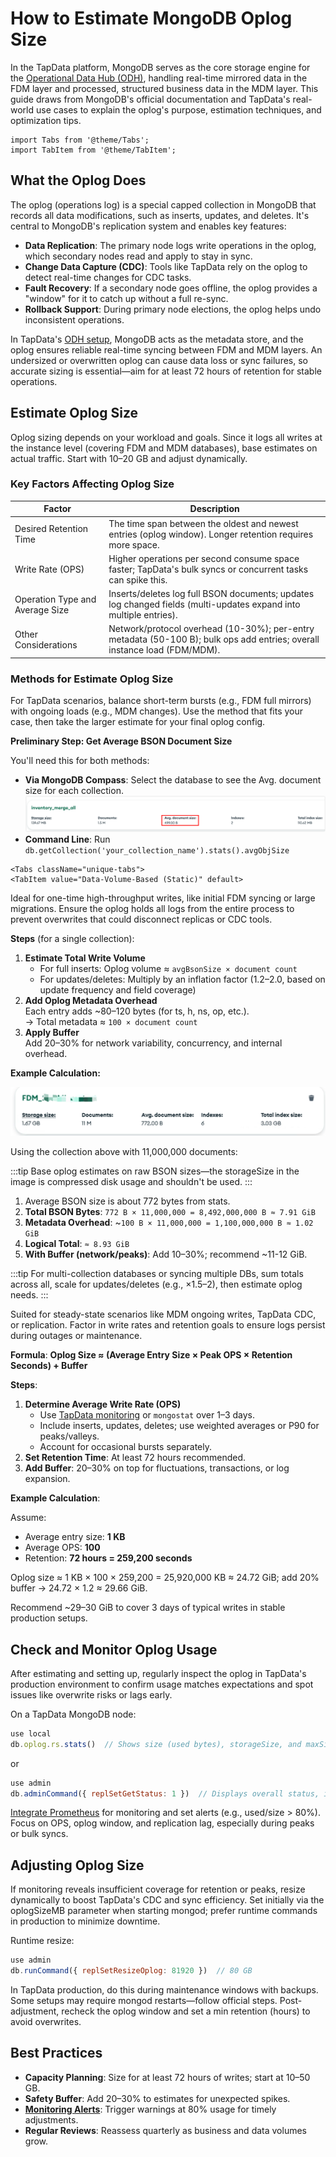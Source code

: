# How to Estimate MongoDB Oplog Size

In the TapData platform, MongoDB serves as the core storage engine for the [Operational Data Hub (ODH)](set-up-odh.md), handling real-time mirrored data in the FDM layer and processed, structured business data in the MDM layer. This guide draws from MongoDB's official documentation and TapData's real-world use cases to explain the oplog's purpose, estimation techniques, and optimization tips.

```mdx-code-block
import Tabs from '@theme/Tabs';
import TabItem from '@theme/TabItem';
```

## What the Oplog Does

The oplog (operations log) is a special capped collection in MongoDB that records all data modifications, such as inserts, updates, and deletes. It's central to MongoDB's replication system and enables key features:

* **Data Replication**: The primary node logs write operations in the oplog, which secondary nodes read and apply to stay in sync.
* **Change Data Capture (CDC)**: Tools like TapData rely on the oplog to detect real-time changes for CDC tasks.
* **Fault Recovery**: If a secondary node goes offline, the oplog provides a "window" for it to catch up without a full re-sync.
* **Rollback Support**: During primary node elections, the oplog helps undo inconsistent operations.

In TapData's [ODH setup](set-up-odh.md), MongoDB acts as the metadata store, and the oplog ensures reliable real-time syncing between FDM and MDM layers. An undersized or overwritten oplog can cause data loss or sync failures, so accurate sizing is essential—aim for at least 72 hours of retention for stable operations.

## Estimate Oplog Size

Oplog sizing depends on your workload and goals. Since it logs all writes at the instance level (covering FDM and MDM databases), base estimates on actual traffic. Start with 10–20 GB and adjust dynamically.

### Key Factors Affecting Oplog Size

| Factor                  | Description                                                                 |
|-------------------------|-----------------------------------------------------------------------------|
| Desired Retention Time | The time span between the oldest and newest entries (oplog window). Longer retention requires more space. |
| Write Rate (OPS)       | Higher operations per second consume space faster; TapData's bulk syncs or concurrent tasks can spike this. |
| Operation Type and Average Size | Inserts/deletes log full BSON documents; updates log changed fields (multi-updates expand into multiple entries). |
| Other Considerations   | Network/protocol overhead (10-30%); per-entry metadata (50-100 B); bulk ops add entries; overall instance load (FDM/MDM). |

### Methods for Estimate Oplog Size

For TapData scenarios, balance short-term bursts (e.g., FDM full mirrors) with ongoing loads (e.g., MDM changes). Use the method that fits your case, then take the larger estimate for your final oplog config.

**Preliminary Step: Get Average BSON Document Size**

You'll need this for both methods:

* **Via MongoDB Compass**: Select the database to see the Avg. document size for each collection.
  ![Collection Stats Example](../images/collection_stats.png)
* **Command Line**: Run `db.getCollection('your_collection_name').stats().avgObjSize`

```mdx-code-block
<Tabs className="unique-tabs">
<TabItem value="Data-Volume-Based (Static)" default>
```

Ideal for one-time high-throughput writes, like initial FDM syncing or large migrations. Ensure the oplog holds all logs from the entire process to prevent overwrites that could disconnect replicas or CDC tools.

**Steps** (for a single collection):

1. **Estimate Total Write Volume**
   - For full inserts: Oplog volume ≈ `avgBsonSize × document count`
   - For updates/deletes: Multiply by an inflation factor (1.2–2.0, based on update frequency and field coverage)
3. **Add Oplog Metadata Overhead**<br />Each entry adds ~80–120 bytes (for ts, h, ns, op, etc.).<br />→ Total metadata ≈ `100 × document count`
4. **Apply Buffer**<br />Add 20–30% for network variability, concurrency, and internal overhead.

**Example Calculation:**

![Collection Size Example](../images/collection_size.png)

Using the collection above with 11,000,000 documents:

:::tip
Base oplog estimates on raw BSON sizes—the storageSize in the image is compressed disk usage and shouldn't be used.
:::

1. Average BSON size is about 772 bytes from stats.
2. **Total BSON Bytes**: `772 B × 11,000,000 = 8,492,000,000 B ≈ 7.91 GiB`
3. **Metadata Overhead**: ~`100 B × 11,000,000 = 1,100,000,000 B ≈ 1.02 GiB`
4. **Logical Total**: `≈ 8.93 GiB`
5. **With Buffer (network/peaks)**: Add 10–30%; recommend ~11-12 GiB.

:::tip
For multi-collection databases or syncing multiple DBs, sum totals across all, scale for updates/deletes (e.g., ×1.5–2), then estimate oplog needs.
:::

</TabItem>
<TabItem value="Time-and-Rate-Based (Dynamic)">

Suited for steady-state scenarios like MDM ongoing writes, TapData CDC, or replication. Factor in write rates and retention goals to ensure logs persist during outages or maintenance.

**Formula**: **Oplog Size ≈ (Average Entry Size × Peak OPS × Retention Seconds) + Buffer**

**Steps**:

1. **Determine Average Write Rate (OPS)** 
   - Use [TapData monitoring](../platform-ops/monitor-with-prometheus.md) or `mongostat` over 1–3 days.
   - Include inserts, updates, deletes; use weighted averages or P90 for peaks/valleys.
   - Account for occasional bursts separately.
2. **Set Retention Time**: At least 72 hours recommended.
3. **Add Buffer**: 20–30% on top for fluctuations, transactions, or log expansion.

**Example Calculation**:

Assume:
- Average entry size: **1 KB**
- Average OPS: **100**
- Retention: **72 hours = 259,200 seconds**

Oplog size ≈ 1 KB × 100 × 259,200 = 25,920,000 KB ≈ 24.72 GiB; add 20% buffer → 24.72 × 1.2 ≈ 29.66 GiB.

Recommend ~29–30 GiB to cover 3 days of typical writes in stable production setups.

</TabItem>
</Tabs>


## Check and Monitor Oplog Usage

After estimating and setting up, regularly inspect the oplog in TapData's production environment to confirm usage matches expectations and spot issues like overwrite risks or lags early.

On a TapData MongoDB node:

```javascript
use local
db.oplog.rs.stats()  // Shows size (used bytes), storageSize, and maxSize (cap)
```

or

```javascript
use admin
db.adminCommand({ replSetGetStatus: 1 })  // Displays overall status, including oplog window
```

[Integrate Prometheus](../platform-ops/monitor-with-prometheus.md) for monitoring and set alerts (e.g., used/size > 80%). Focus on OPS, oplog window, and replication lag, especially during peaks or bulk syncs.

## Adjusting Oplog Size

If monitoring reveals insufficient coverage for retention or peaks, resize dynamically to boost TapData's CDC and sync efficiency. Set initially via the oplogSizeMB parameter when starting mongod; prefer runtime commands in production to minimize downtime.

Runtime resize:

```javascript
use admin
db.runCommand({ replSetResizeOplog: 81920 })  // 80 GB
```

In TapData production, do this during maintenance windows with backups. Some setups may require mongod restarts—follow official steps. Post-adjustment, recheck the oplog window and set a min retention (hours) to avoid overwrites.

## Best Practices

* **Capacity Planning**: Size for at least 72 hours of writes; start at 10–50 GB.
* **Safety Buffer**: Add 20–30% to estimates for unexpected spikes.
* **[Monitoring Alerts](../platform-ops/monitor-with-prometheus.md)**: Trigger warnings at 80% usage for timely adjustments.
* **Regular Reviews**: Reassess quarterly as business and data volumes grow.